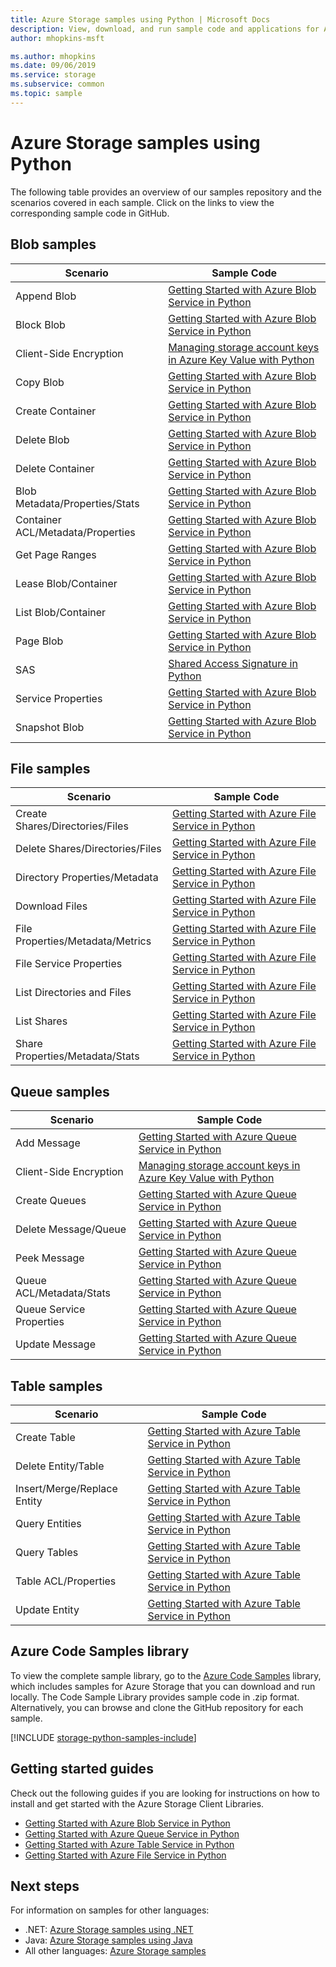 ```yaml
---
title: Azure Storage samples using Python | Microsoft Docs
description: View, download, and run sample code and applications for Azure Storage. Discover getting started samples for blobs, queues, tables, and files, using the Python storage client libraries.
author: mhopkins-msft

ms.author: mhopkins
ms.date: 09/06/2019
ms.service: storage
ms.subservice: common
ms.topic: sample
---
```


# Azure Storage samples using Python

The following table provides an overview of our samples repository and the scenarios covered in each sample. Click on the links to view the corresponding sample code in GitHub.

## Blob samples

| **Scenario** | **Sample Code** |
|--------------|-----------------|
| Append Blob | [Getting Started with Azure Blob Service in Python](https://github.com/Azure-Samples/storage-blob-python-getting-started/blob/master/blob_basic_samples.py) |
| Block Blob | [Getting Started with Azure Blob Service in Python](https://github.com/Azure-Samples/storage-blob-python-getting-started/blob/master/blob_basic_samples.py) |
| Client-Side Encryption | [Managing storage account keys in Azure Key Value with Python](https://github.com/Azure-Samples/key-vault-python-storage-accounts) |
| Copy Blob | [Getting Started with Azure Blob Service in Python](https://github.com/Azure-Samples/storage-blob-python-getting-started/blob/master/blob_basic_samples.py) |
| Create Container | [Getting Started with Azure Blob Service in Python](https://github.com/Azure-Samples/storage-blob-python-getting-started/blob/master/blob_basic_samples.py) |
| Delete Blob | [Getting Started with Azure Blob Service in Python](https://github.com/Azure-Samples/storage-blob-python-getting-started/blob/master/blob_basic_samples.py) |
| Delete Container | [Getting Started with Azure Blob Service in Python](https://github.com/Azure-Samples/storage-blob-python-getting-started/blob/master/blob_basic_samples.py) |
| Blob Metadata/Properties/Stats | [Getting Started with Azure Blob Service in Python](https://github.com/Azure-Samples/storage-blob-python-getting-started/blob/master/blob_advanced_samples.py) |
| Container ACL/Metadata/Properties | [Getting Started with Azure Blob Service in Python](https://github.com/Azure-Samples/storage-blob-python-getting-started/blob/master/blob_advanced_samples.py) |
| Get Page Ranges | [Getting Started with Azure Blob Service in Python](https://github.com/Azure-Samples/storage-blob-python-getting-started/blob/master/blob_basic_samples.py) |
| Lease Blob/Container | [Getting Started with Azure Blob Service in Python](https://github.com/Azure-Samples/storage-blob-python-getting-started/blob/master/blob_advanced_samples.py) |
| List Blob/Container | [Getting Started with Azure Blob Service in Python](https://github.com/Azure-Samples/storage-blob-python-getting-started/blob/master/blob_basic_samples.py) |
| Page Blob | [Getting Started with Azure Blob Service in Python](https://github.com/Azure-Samples/storage-blob-python-getting-started/blob/master/blob_basic_samples.py) |
| SAS | [Shared Access Signature in Python](https://github.com/Azure-Samples/storage-blob-python-getting-started/blob/master/blob_advanced_samples.py) |
| Service Properties | [Getting Started with Azure Blob Service in Python](https://github.com/Azure-Samples/storage-blob-python-getting-started/blob/master/blob_advanced_samples.py) |
| Snapshot Blob | [Getting Started with Azure Blob Service in Python](https://github.com/Azure-Samples/storage-blob-python-getting-started/blob/master/blob_basic_samples.py) |

## File samples

| **Scenario** | **Sample Code** |
|--------------|-----------------|
| Create Shares/Directories/Files | [Getting Started with Azure File Service in Python](https://github.com/Azure-Samples/storage-file-python-getting-started/blob/master/file_basic_samples.py) |
| Delete Shares/Directories/Files | [Getting Started with Azure File Service in Python](https://github.com/Azure-Samples/storage-file-python-getting-started/blob/master/file_basic_samples.py) |
| Directory Properties/Metadata | [Getting Started with Azure File Service in Python](https://github.com/Azure-Samples/storage-file-python-getting-started/blob/master/file_advanced_samples.py) |
| Download Files | [Getting Started with Azure File Service in Python](https://github.com/Azure-Samples/storage-file-python-getting-started/blob/master/file_basic_samples.py) |
| File Properties/Metadata/Metrics | [Getting Started with Azure File Service in Python](https://github.com/Azure-Samples/storage-file-python-getting-started/blob/master/file_advanced_samples.py) |
| File Service Properties | [Getting Started with Azure File Service in Python](https://github.com/Azure-Samples/storage-file-python-getting-started/blob/master/file_advanced_samples.py) |
| List Directories and Files | [Getting Started with Azure File Service in Python](https://github.com/Azure-Samples/storage-file-python-getting-started/blob/master/file_basic_samples.py) |
| List Shares | [Getting Started with Azure File Service in Python](https://github.com/Azure-Samples/storage-file-python-getting-started/blob/master/file_advanced_samples.py) |
| Share Properties/Metadata/Stats | [Getting Started with Azure File Service in Python](https://github.com/Azure-Samples/storage-file-python-getting-started/blob/master/file_advanced_samples.py) |

## Queue samples

| **Scenario** | **Sample Code** |
|--------------|-----------------|
| Add Message | [Getting Started with Azure Queue Service in Python](https://github.com/Azure-Samples/storage-queue-python-getting-started/blob/master/queue_basic_samples.py) |
| Client-Side Encryption | [Managing storage account keys in Azure Key Value with Python](https://github.com/Azure-Samples/key-vault-python-storage-accounts) |
| Create Queues | [Getting Started with Azure Queue Service in Python](https://github.com/Azure-Samples/storage-queue-python-getting-started/blob/master/queue_basic_samples.py) |
| Delete Message/Queue | [Getting Started with Azure Queue Service in Python](https://github.com/Azure-Samples/storage-queue-python-getting-started/blob/master/queue_basic_samples.py) |
| Peek Message | [Getting Started with Azure Queue Service in Python](https://github.com/Azure-Samples/storage-queue-python-getting-started/blob/master/queue_basic_samples.py) |
| Queue ACL/Metadata/Stats | [Getting Started with Azure Queue Service in Python](https://github.com/Azure-Samples/storage-queue-python-getting-started/blob/master/queue_advanced_samples.py) |
| Queue Service Properties | [Getting Started with Azure Queue Service in Python](https://github.com/Azure-Samples/storage-queue-python-getting-started/blob/master/queue_advanced_samples.py) |
| Update Message | [Getting Started with Azure Queue Service in Python](https://github.com/Azure-Samples/storage-queue-python-getting-started/blob/master/queue_basic_samples.py) |

## Table samples

| **Scenario** | **Sample Code** |
|--------------|-----------------|
| Create Table | [Getting Started with Azure Table Service in Python](https://github.com/Azure-Samples/storage-table-python-getting-started/blob/master/table_basic_samples.py) |
| Delete Entity/Table | [Getting Started with Azure Table Service in Python](https://github.com/Azure-Samples/storage-table-python-getting-started/blob/master/table_basic_samples.py) |
| Insert/Merge/Replace Entity | [Getting Started with Azure Table Service in Python](https://github.com/Azure-Samples/storage-table-python-getting-started/blob/master/table_basic_samples.py) |
| Query Entities | [Getting Started with Azure Table Service in Python](https://github.com/Azure-Samples/storage-table-python-getting-started/blob/master/table_basic_samples.py) |
| Query Tables | [Getting Started with Azure Table Service in Python](https://github.com/Azure-Samples/storage-table-python-getting-started/blob/master/table_basic_samples.py) |
| Table ACL/Properties | [Getting Started with Azure Table Service in Python](https://github.com/Azure-Samples/storage-table-python-getting-started/blob/master/table_advanced_samples.py) |
| Update Entity | [Getting Started with Azure Table Service in Python](https://github.com/Azure-Samples/storage-table-python-getting-started/blob/master/table_basic_samples.py) |

## Azure Code Samples library

To view the complete sample library, go to the [Azure Code Samples](https://azure.microsoft.com/resources/samples/?service=storage) library, which includes samples for Azure Storage that you can download and run locally. The Code Sample Library provides sample code in .zip format. Alternatively, you can browse and clone the GitHub repository for each sample.

[!INCLUDE [storage-python-samples-include](../../../includes/storage-python-samples-include.md)]

## Getting started guides

Check out the following guides if you are looking for instructions on how to install and get started with the Azure Storage Client Libraries.

* [Getting Started with Azure Blob Service in Python](../blobs/storage-quickstart-blobs-python.md)
* [Getting Started with Azure Queue Service in Python](../queues/storage-python-how-to-use-queue-storage.md)
* [Getting Started with Azure Table Service in Python](../../cosmos-db/table-storage-how-to-use-python.md)
* [Getting Started with Azure File Service in Python](../files/storage-python-how-to-use-file-storage.md)

## Next steps

For information on samples for other languages:

* .NET: [Azure Storage samples using .NET](storage-samples-dotnet.md)
* Java: [Azure Storage samples using Java](storage-samples-java.md)
* All other languages: [Azure Storage samples](storage-samples.md)
